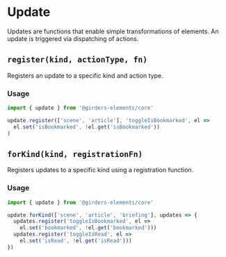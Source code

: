 # Update

Updates are functions that enable simple transformations of elements. An update is triggered via dispatching of actions.

## `register(kind, actionType, fn)`

Registers an update to a specific kind and action type.

### Usage

```javascript
import { update } from '@girders-elements/core'

update.register(['scene', 'article'], 'toggleIsBookmarked', el =>
  el.set('isBookmarked', !el.get('isBookmarked'))
)
``` 

## `forKind(kind, registrationFn)`

Registers updates to a specific kind using a registration function.

### Usage

```javascript
import { update } from '@girders-elements/core'

update.forKind(['scene', 'article', 'briefing'], updates => {
  updates.register('toggleIsBookmarked', el =>
    el.set('bookmarked', !el.get('bookmarked')))
  updates.register('toggleIsRead', el =>
    el.set('isRead', !el.get('isRead')))
})
```
